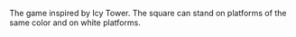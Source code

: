 The game inspired by Icy Tower. The square can stand on platforms of the same color and on white platforms.

